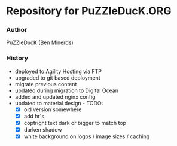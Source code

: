 # Repository for PuZZleDucK.ORG

### Author

PuZZleDucK (Ben Minerds)

### History

- deployed to Agility Hosting via FTP
- upgraded to git based deployment
- migrate previous content
- updated during migration to Digital Ocean
- added and updated nginx config
- updated to material design - TODO:
  - [x] old version somewhere
  - [x] add hr's
  - [x] coptright text dark or bigger to match top
  - [x] darken shadow
  - [x] white background on logos / image sizes / caching
